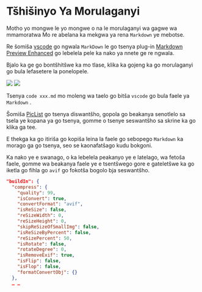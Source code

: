 # Tšhišinyo Ya Morulaganyi

Motho yo mongwe le yo mongwe o na le morulaganyi wa gagwe wa mmamoratwa Mo re abelana ka mekgwa ya rena `Markdown` ye mebotse.

Re šomiša [vscode](https://code.visualstudio.com/) go ngwala `MarkDown` le go tsenya plug-in [Markdown Preview Enhanced](https://marketplace.visualstudio.com/items?itemName=shd101wyy.markdown-preview-enhanced) go lebelela pele ka nako ya nnete ge re ngwala.

Bjalo ka ge go bontšhitšwe ka mo tlase, klika ka gojeng ka go morulaganyi go bula lefasetere la ponelopele.

![](https://p.3ti.site/1720775216.avif)
![](https://p.3ti.site/1720775043.avif)

Tsenya `code xxx.md` mo moleng wa taelo go bitša `vscode` go bula faele ya `Markdown` .

Šomiša [PicList](https://github.com/Kuingsmile/PicList) go tsenya diswantšho, gopola go beakanya senotlelo sa tsela ye kopana ya go tsenya, gomme o tsenye seswantšho sa skrine ka go klika ga tee.

E thekga ka go itiriša go kopiša leina la faele go sebopego `Markdown` ka morago ga go tsenya, seo se kaonafatšago kudu bokgoni.

Ka nako ye e swanago, o ka lebelela peakanyo ye e latelago, wa fetoša faele, gomme wa beakanya faele ye e tsentšwego gore e gateletšwe ka go iketla go fihla go `avif` go fokotša bogolo bja seswantšho.

```json
"buildIn": {
  "compress": {
    "quality": 99,
    "isConvert": true,
    "convertFormat": "avif",
    "isReSize": false,
    "reSizeWidth": 0,
    "reSizeHeight": 0,
    "skipReSizeOfSmallImg": false,
    "isReSizeByPercent": false,
    "reSizePercent": 50,
    "isRotate": false,
    "rotateDegree": 0,
    "isRemoveExif": true,
    "isFlip": false,
    "isFlop": false,
    "formatConvertObj": {}
  },
  … …
```